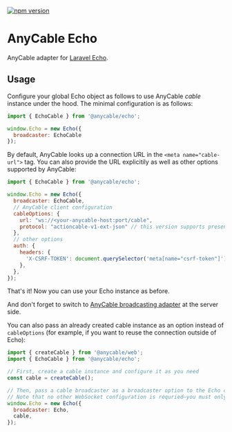 [![npm version](https://badge.fury.io/js/%40anycable%2Fecho.svg)](https://badge.fury.io/js/%40anycable%2Fecho)

# AnyCable Echo

AnyCable adapter for [Laravel Echo][].

## Usage

Configure your global Echo object as follows to use AnyCable _cable_ instance under the hood. The minimal configuration is as follows:

```js
import { EchoCable } from '@anycable/echo';

window.Echo = new Echo({
  broadcaster: EchoCable
});
```

By default, AnyCable looks up a connection URL in the `<meta name="cable-url">` tag. You can also provide the URL explicitily as well as other options supported by AnyCable:

```js
import { EchoCable } from '@anycable/echo';

window.Echo = new Echo({
  broadcaster: EchoCable,
  // AnyCable client configuration
  cableOptions: {
    url: "ws://<your-anycable-host:port/cable",
    protocol: "actioncable-v1-ext-json" // this version supports presence and streams history
  },
  // other options
  auth: {
    headers: {
      'X-CSRF-TOKEN': document.querySelector('meta[name="csrf-token"]')?.getAttribute('content') || '',
    },
  },
});
```

That's it! Now you can use your Echo instance as before.

And don't forget to switch to [AnyCable broadcasting adapter][anycable-laravel] at the server side.

You can also pass an already created cable instance as an option instead of `cableOptions` (for example, if you want to reuse the connection outside of Echo):

```js
import { createCable } from '@anycable/web';
import { EchoCable } from '@anycable/echo';

// First, create a cable instance and configure it as you need
const cable = createCable();

// Then, pass a cable broadcaster as a broadcaster option to the Echo constructor.
// Note that no other WebSocket configuration is requried—you must only configure the cable instance.
window.Echo = new Echo({
  broadcaster: Echo,
  cable,
});
```

[Laravel Echo]: https://github.com/laravel/echo
[anycable-laravel]: https://github.com/anycable/anycable-laravel
